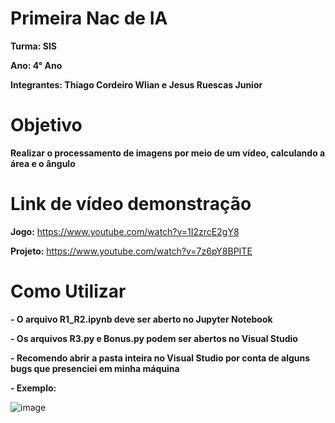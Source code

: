 # Primeira Nac de IA
**Turma: SIS**

**Ano: 4° Ano**

**Integrantes: Thiago Cordeiro Wlian e Jesus Ruescas Junior**
# Objetivo
**Realizar o processamento de imagens por meio de um vídeo, calculando a área e o ângulo**
# Link de vídeo demonstração
**Jogo:** https://www.youtube.com/watch?v=1I2zrcE2gY8

**Projeto:** https://www.youtube.com/watch?v=7z6pY8BPITE
# Como Utilizar
**- O arquivo R1_R2.ipynb deve ser aberto no Jupyter Notebook**

**- Os arquivos R3.py e Bonus.py podem ser abertos no Visual Studio**

**- Recomendo abrir a pasta inteira no Visual Studio por conta de alguns bugs que presenciei em minha máquina**

**- Exemplo:**

![image](https://user-images.githubusercontent.com/52060131/158294433-4e364e6b-844b-4909-956f-c60aaf755eab.png)

